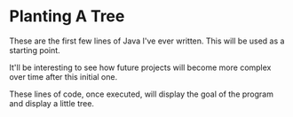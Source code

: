 # Planting A Tree

These are the first few lines of Java I've ever written. This will be used as a starting point. 

It'll be interesting to see how future projects will become more complex over time after this initial one.

These lines of code, once executed, will display the goal of the program and display a little tree. 

